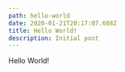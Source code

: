 ```yaml
---
path: hello-world
date: 2020-01-21T20:17:07.688Z
title: Hello World!
description: Initial post
---
```

Hello World!
